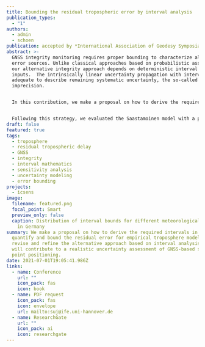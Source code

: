 ```yaml
---
title: Bounding the residual tropospheric error by interval analysis
publication_types:
  - "1"
authors:
  - admin
  - schoen
publication: accepted by *International Association of Geodesy Symposia*
abstract: >-
  GNSS integrity monitoring requires proper bounding to characterize all ranging
  error sources. Unlike classical approaches based on probabilistic assumptions,
  our alternative integrity approach depends on deterministic interval bounds as
  inputs.  The intrinsically linear uncertainty propagation with intervals is
  adequate to describe remaining systematic uncertainty, the so-called
  imprecision. 


  In this contribution, we make a proposal on how to derive the required intervals in order to quantify and bound the residual error for empirical troposphere models. We revise and refine the alternative approach based on interval analysis. The sensitivity analysis of the troposphere models is first implemented via interval arithmetic. The resulting sensitivities, together with carefully estimated uncertainties of model influence factors, are used to construct deterministic intervals. To this end, long-term statistics against on-site measurements are performed to estimate the interval bounds of meteorological parameters that are needed as input to the troposphere models. 


  Following this strategy, we evaluated the Saastamoinen model with a priori ISO standard atmosphere. For comparison, results with on-site measurements as inputs are also assessed. To this end, experiments using meteorological data from IGS and Deutscher Wetterdienst (DWD) stations are conducted. We obtain consistent and complete enclosure of residual ZPD errors w.r.t IGS ZPD products. Thanks to the DWD dense network, interval maps for meteorological parameters and residual ZPD errors are generated for Germany as by-products. These experimental results and products are finally validated, taking advantage of the high-quality tropospheric delays estimated by the Vienna Ray Tracer. Overall, the results indicate that our strategy based on interval analysis is feasible for the bounding of tropospheric model uncertainty. This will contribute to a realistic uncertainty assessment of GNSS-based single point positioning.
draft: false
featured: true
tags:
  - troposphere
  - residual tropospheric delay
  - GNSS
  - integrity
  - interval mathematics
  - sensitivity analysis
  - uncertainty modeling
  - error bounding
projects:
  - icsens
image:
  filename: featured.png
  focal_point: Smart
  preview_only: false
  caption: Distribution of interval bounds for different meteorological parameters
    in Germany
summary: We make a proposal on how to derive the required intervals in order to
  quantify and bound the residual error for empirical troposphere models. We
  revise and refine the alternative approach based on interval analysis. This
  will contribute to a realistic uncertainty assessment of GNSS-based single
  point positioning.
date: 2021-07-01T19:05:41.986Z
links:
  - name: Conference
    url: ""
    icon_pack: fas
    icon: book
  - name: PDF request
    icon_pack: fas
    icon: envelope
    url: mailto:suj@ife.uni-hannover.de
  - name: ResearchGate
    url: ""
    icon_pack: ai
    icon: researchgate
---
```

